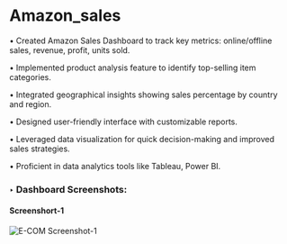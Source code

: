 # Amazon_sales
•	Created Amazon Sales Dashboard to track key metrics: online/offline sales, revenue, profit, units sold.

•	Implemented product analysis feature to identify top-selling item categories.

•	Integrated geographical insights showing sales percentage by country and region.

•	Designed user-friendly interface with customizable reports.

•	Leveraged data visualization for quick decision-making and improved sales strategies.

•	Proficient in data analytics tools like Tableau, Power BI.

### ‣ Dashboard Screenshots:
#### Screenshort-1
![E-COM Screenshot-1](https://snipboard.io/CkSue2.jpg)
